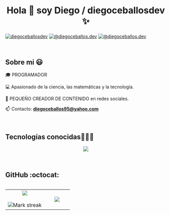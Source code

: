 <h1 align="center">Hola 👋 soy Diego / diegoceballosdev ✨ </h1> 

<p align="left">
  <a href="https://www.linkedin.com/in/diegoceballosdev" target="_blank" rel="noopener"><img align="center" src="https://img.shields.io/badge/LinkedIn-0077B5?style=for-the-badge&logo=linkedin&logoColor=white" alt="diegoceballosdev"/></a>
<a href="https://www.tiktok.com/@diegoceballos.dev" target="_blank" rel="noopener"><img align="center" src="https://img.shields.io/badge/TikTok-000000?style=for-the-badge&logo=tiktok&logoColor=white" alt="@diegoceballos.dev" /></a>
<a href="https://www.instagram.com/diegoceballos.dev/" target="_blank" rel="noopener"><img align="center" src="https://img.shields.io/badge/Instagram-E4405F?style=for-the-badge&logo=instagram&logoColor=white" alt="@diegoceballos.dev" /></a>
  </p>
<br>
<h2>Sobre mi 😃</h2>
<!---Intro start--->

<p align="left">
🎓 PROGRAMADOR

💻 Apasionado de la ciencia, las matemáticas y la tecnología.

🎥 PEQUEÑO CREADOR DE CONTENIDO en redes sociales.

<!--📝 Este 2025 cursare mi ultimo año de universidad.-->

📫 Contacto: **diegoceballos95@yahoo.com**
<!---Intro end--->
  </p>
<br>

<h2 >Tecnologías conocidas👨🏻‍💻</h2>
<!--tech stack icons-->
<p align="center">
  <a href="https://go-skill-icons.vercel.app/">
    <img src="https://go-skill-icons.vercel.app/api/icons?i=html,css,bootstrap,js,php,composer,laravel,java,maven,py,c,mysql,postgres,git,github,eclipse,vscod&perline=13" />
  </a>
</p>
<br>
<!-------------------------->
<h2>GitHub :octocat:</h2>
<!--- stats & Trophy (start) -->
<p align="center">
  <!--- stats (start) -->
<table align="left">
<tr border="none">
<td width="60%" align="center">

<img  align="center"  src="https://github-readme-stats.vercel.app/api?username=diegoceballosdev&theme=dark&show_icons=true&count_private=true" />
  <br></br>
  <img  title="🔥 Get streak stats for your profile at git.io/streak-stats" alt="Mark streak" src="https://github-readme-streak-stats.herokuapp.com/?user=diegoceballosdev&theme=dark&hide_border=false" /> 
</td>

<td width="40%" align="center">

  <img  align="center"  src="https://github-readme-stats.anuraghazra1.vercel.app/api/top-langs/?username=diegoceballosdev&theme=dark&hide_border=false&no-bg=true&no-frame=true&langs_count=10"/>

  </td>
</tr>
</table>
</p>        
<!--- stats (end) -->
